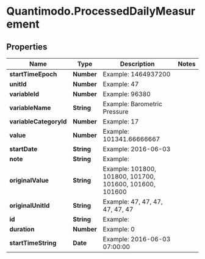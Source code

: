 # Quantimodo.ProcessedDailyMeasurement

## Properties
Name | Type | Description | Notes
------------ | ------------- | ------------- | -------------
**startTimeEpoch** | **Number** | Example: 1464937200 | 
**unitId** | **Number** | Example: 47 | 
**variableId** | **Number** | Example: 96380 | 
**variableName** | **String** | Example: Barometric Pressure | 
**variableCategoryId** | **Number** | Example: 17 | 
**value** | **Number** | Example: 101341.66666667 | 
**startDate** | **String** | Example: 2016-06-03 | 
**note** | **String** | Example:  | 
**originalValue** | **String** | Example: 101800, 101800, 101700, 101600, 101600, 101600 | 
**originalUnitId** | **String** | Example: 47, 47, 47, 47, 47, 47 | 
**id** | **String** | Example:  | 
**duration** | **Number** | Example: 0 | 
**startTimeString** | **Date** | Example: 2016-06-03 07:00:00 | 


